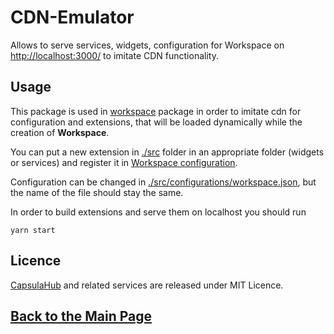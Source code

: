 # CDN-Emulator

Allows to serve services, widgets, configuration for Workspace on <http://localhost:3000/> to imitate CDN functionality.

## Usage

This package is used in [workspace](../workspace) package in order to imitate cdn for configuration and extensions, that
will be loaded dynamically while the creation of **Workspace**.

You can put a new extension in [./src](src) folder in an appropriate folder (widgets or services) and register it
in [Workspace configuration](webpack.config.js).

Configuration can be changed in [./src/configurations/workspace.json](webpack.config.js), but the name of the file should stay the same.

In order to build extensions and serve them on localhost you should run

    yarn start

## Licence

[CapsulaHub](https://github.com/capsulajs/capsulahub) and related services are released under MIT Licence.

## [Back to the Main Page](../../README.md)
